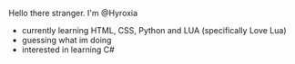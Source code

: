 Hello there stranger. I'm @Hyroxia
- currently learning HTML, CSS, Python and LUA (specifically Love Lua)
- guessing what im doing
- interested in learning C#
